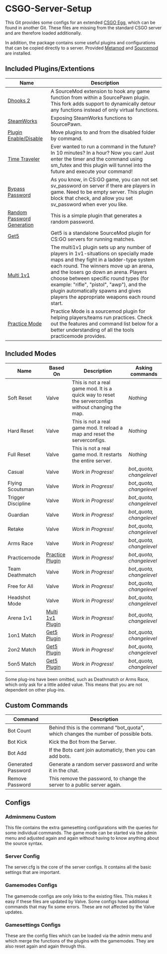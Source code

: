 # CSGO-Server-Setup
This Git provides some configs for an extended [CSGO Egg](https://github.com/Mashlex/Pterodactyl-Eggs/blob/199753a61b2bc9f04b5c4e3f6ecd1fea73615fb2/egg-counter--strike--global-offensive.json), which can be found in another Git. These files are missing from the standard CSGO server and are therefore loaded additionally.

In addition, the package contains some useful plugins and configurations that can be copied directly to a server. Provided [Metamod](https://www.sourcemm.net/) and [Sourcemod](https://www.sourcemod.net/) are installed.

## Included Plugins/Extentions
| Name | Description |
|----------|----------|
| [Dhooks 2](https://github.com/peace-maker/DHooks2) | A SourceMod extension to hook any game function from within a SourcePawn plugin. This fork adds support to dynamically detour any functions instead of only virtual functions. |
| [SteamWorks](https://github.com/KyleSanderson/SteamWorks) | Exposing SteamWorks functions to SourcePawn. |
| [Plugin Enable/Disable](https://forums.alliedmods.net/showthread.php?p=1682844) | Move plugins to and from the disabled folder by command. |
| [Time Traveler](https://forums.alliedmods.net/showthread.php?t=134288&page=3) | Ever wanted to run a command in the future? In 10 minutes? In a hour? Now you can! Just enter the timer and the command using sm_futex and this plugin will tunnel into the future and execute your command! |
| [Bypass Password](https://forums.alliedmods.net/showthread.php?p=2738005) | As you know, in CS:GO game, you can not set sv_password on server if there are players in game. Need to be empty server. This plugin block that check, and allow you set sv_password when ever you like. |
| [Random Password Generation](https://forums.alliedmods.net/showthread.php?t=139990) | This is a simple plugin that generates a random password. |
| [Get5](https://github.com/splewis/get5) | Get5 is a standalone SourceMod plugin for CS:GO servers for running matches. |
| [Multi 1v1](https://github.com/splewis/csgo-multi-1v1) | The multi1v1 plugin sets up any number of players in 1v1-situations on specially made maps and they fight in a ladder-type system each round. The winners move up an arena, and the losers go down an arena. Players choose between specific round types (for example: "rifle", "pistol", "awp"), and the plugin automatically spawns and gives players the appropriate weapons each round start. |
| [Practice Mode](https://github.com/splewis/csgo-practice-mode) | Practice Mode is a sourcemod plugin for helping players/teams run practices. Check out the features and command list below for a better understanding of all the tools practicemode provides. |

## Included Modes
| Name | Based On | Description | Asking commands |
|----------|----------|----------|----------|
| Soft Reset | Valve | This is not a real game mod. It is a quick way to reset the serverconfigs without changing the map. | *Nothing* |
| Hard Reset | Valve | This is not a real game mod. It reload a map and reset the serverconfigs. | *Nothing* |
| Full Reset | Valve | This is not a real game mod. It restarts the entire server. | *Nothing* |
| Casual | Valve | *Work in Progress!* | *bot_quota, changelevel* |
| Flying Scoutsman | Valve | *Work in Progress!* | *bot_quota, changelevel* |
| Trigger Discipline | Valve | *Work in Progress!* | *bot_quota, changelevel* |
| Guardian | Valve | *Work in Progress!* | *bot_quota, changelevel* |
| Retake | Valve | *Work in Progress!* | *bot_quota, changelevel* |
| Arms Race | Valve | *Work in Progress!* | *bot_quota, changelevel* |
| Practicemode | [Practice Plugin](https://github.com/splewis/csgo-practice-mode) | *Work in Progress!* | *bot_quota, changelevel* |
| Team Deathmatch | Valve | *Work in Progress!* | *bot_quota, changelevel* |
| Free for All | Valve | *Work in Progress!* | *bot_quota, changelevel* |
| Headshot Mode | Valve | *Work in Progress!* | *bot_quota, changelevel* |
| Arena 1v1 | [Multi 1v1 Plugin](https://github.com/splewis/csgo-multi-1v1) | *Work in Progress!* | *bot_quota, changelevel* |
| 1on1 Match | [Get5 Plugin](https://github.com/splewis/get5) | *Work in Progress!* | *bot_quota, changelevel* |
| 2on2 Match | [Get5 Plugin](https://github.com/splewis/get5) | *Work in Progress!* | *bot_quota, changelevel* |
| 5on5 Match | [Get5 Plugin](https://github.com/splewis/get5) | *Work in Progress!* | *bot_quota, changelevel* |

Some plug-ins have been omitted, such as Deathmatch or Arms Race, which only ask for a little added value. This means that you are not dependent on other plug-ins.

## Custom Commands
| Command | Description |
|----------|----------|
| Bot Count | Behind this is the command "bot_quota", which changes the number of possible bots. | 
| Bot Kick | Kick the Bot from the Server. |  
| Bot Add | If the Bots cant join automaticly, then you can add bots. | 
| Generated Password | Generate a random server password and write it in the chat. | 
| Remove Password | This remove the password, to change the server to a public server again. | 

## Configs
### Adminmenu Custom
This file contains the extra gamesetting configurations with the queries for some individual commands. The game mode can be started via the admin menu and adjusted again and again without having to know anything about the source syntax. 
### Server Config
The server.cfg is the core of the server configs. It contains all the basic settings that are important.
### Gamemodes Configs
The gamemode configs are only links to the existing files. This makes it easy if these files are updated by Valve. Some configs have additional commands that may fix some errors. These are not affected by the Valve updates.
### Gamesettings Configs
These are the config files which can be loaded via the admin menu and which merge the functions of the plugins with the gamemodes. They are also reset again and again through this.
